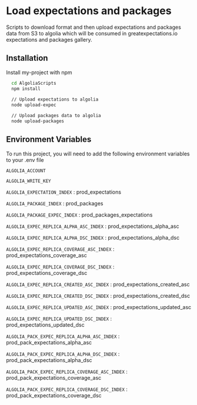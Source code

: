 
# Load expectations and packages

Scripts to download format and then upload expectations and packages data from S3 to algolia which will be consumed in greatexpectations.io expectations and packages gallery.





## Installation

Install my-project with npm

```bash
  cd AlgoliaScripts
  npm install
  
  // Upload expectations to algolia
  node upload-expec

  // Upload packages data to algolia
  node upload-packages
```

## Environment Variables

To run this project, you will need to add the following environment variables to your .env file

`ALGOLIA_ACCOUNT`

`ALGOLIA_WRITE_KEY`

`ALGOLIA_EXPECTATION_INDEX` : prod_expectations

`ALGOLIA_PACKAGE_INDEX` : prod_packages

`ALGOLIA_PACKAGE_EXPEC_INDEX` : prod_packages_expectations

`ALGOLIA_EXPEC_REPLICA_ALPHA_ASC_INDEX` : prod_expectations_alpha_asc

`ALGOLIA_EXPEC_REPLICA_ALPHA_DSC_INDEX` : prod_expectations_alpha_dsc

`ALGOLIA_EXPEC_REPLICA_COVERAGE_ASC_INDEX` : prod_expectations_coverage_asc

`ALGOLIA_EXPEC_REPLICA_COVERAGE_DSC_INDEX` : prod_expectations_coverage_dsc

`ALGOLIA_EXPEC_REPLICA_CREATED_ASC_INDEX` : prod_expectations_created_asc

`ALGOLIA_EXPEC_REPLICA_CREATED_DSC_INDEX` : prod_expectations_created_dsc

`ALGOLIA_EXPEC_REPLICA_UPDATED_ASC_INDEX` : prod_expectations_updated_asc

`ALGOLIA_EXPEC_REPLICA_UPDATED_DSC_INDEX` : prod_expectations_updated_dsc

`ALGOLIA_PACK_EXPEC_REPLICA_ALPHA_ASC_INDEX` : prod_pack_expectations_alpha_asc

`ALGOLIA_PACK_EXPEC_REPLICA_ALPHA_DSC_INDEX` : prod_pack_expectations_alpha_dsc

`ALGOLIA_PACK_EXPEC_REPLICA_COVERAGE_ASC_INDEX` : prod_pack_expectations_coverage_asc

`ALGOLIA_PACK_EXPEC_REPLICA_COVERAGE_DSC_INDEX` : prod_pack_expectations_coverage_dsc
